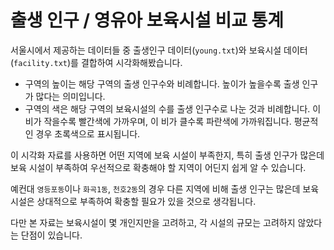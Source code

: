 # 출생 인구 / 영유아 보육시설 비교 통계

서울시에서 제공하는 데이터들 중 출생인구 데이터(`young.txt`)와 보육시설 데이터(`facility.txt`)를 결합하여 시각화해봤습니다.

- 구역의 높이는 해당 구역의 출생 인구수와 비례합니다. 높이가 높을수록 출생 인구가 많다는 의미입니다.
- 구역의 색은 해당 구역의 보육시설의 수를 출생 인구수로 나눈 것과 비례합니다. 이 비가 작을수록 빨간색에 가까우며, 이 비가 클수록 파란색에 가까워집니다. 평균적인 경우 초록색으로 표시됩니다.

이 시각화 자료를 사용하면 어떤 지역에 보육 시설이 부족한지, 특히 출생 인구가 많은데 보육 시설이 부족하여 우선적으로 확충해야 할 지역이 어딘지 쉽게 알 수 있습니다.

예컨대 `영등포동`이나 `화곡1동`, `천호2동`의 경우 다른 지역에 비해 출생 인구는 많은데 보육시설은 상대적으로 부족하여 확충할 필요가 있을 것으로 생각됩니다.

다만 본 자료는 보육시설이 몇 개인지만을 고려하고, 각 시설의 규모는 고려하지 않았다는 단점이 있습니다.
